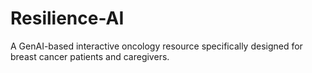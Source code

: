 # Resilience-AI
A GenAI-based interactive oncology resource specifically designed for breast cancer patients and caregivers.
